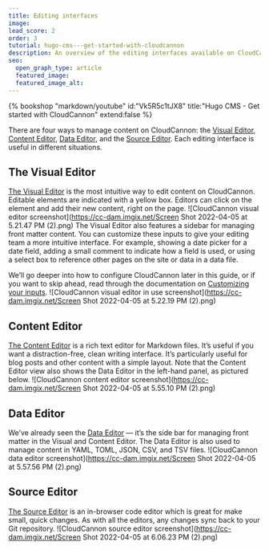 ```yaml
---
title: Editing interfaces
image: 
lead_score: 2
order: 3
tutorial: hugo-cms---get-started-with-cloudcannon
description: An overview of the editing interfaces available on CloudCannon.
seo:
  open_graph_type: article
  featured_image:
  featured_image_alt:
---
```


{% bookshop "markdown/youtube" id:"Vk5R5c1tJX8" title:"Hugo CMS - Get started with CloudCannon" extend:false %}

There are four ways to manage content on CloudCannon: the [Visual Editor](https://cloudcannon.com/documentation/articles/introducing-the-visual-editor/), [Content Editor](https://cloudcannon.com/documentation/articles/introducing-the-content-editor/), [Data Editor](https://cloudcannon.com/documentation/articles/introducing-the-data-editor/), and the [Source Editor](https://cloudcannon.com/documentation/articles/introducing-the-source-editor/). Each editing interface is useful in different situations.

## The Visual Editor

[The Visual Editor](https://cloudcannon.com/documentation/articles/introducing-the-visual-editor/?ssg=Hugo) is the most intuitive way to edit content on CloudCannon. Editable elements are indicated with a yellow box. Editors can click on the element and add their new content, right on the page.
![CloudCannon visual editor screenshot](https://cc-dam.imgix.net/Screen Shot 2022-04-05 at 5.21.47 PM (2).png)
 The Visual Editor also features a sidebar for managing front matter content. You can customize these inputs to give your editing team a more intuitive interface. For example, showing a date picker for a date field, adding a small comment to indicate how a field is used, or using a select box to reference other pages on the site or data in a data file.

We’ll go deeper into how to configure CloudCannon later in this guide, or if you want to skip ahead, read through the documentation on [Customizing your inputs](https://cloudcannon.com/documentation/articles/how-to-choose-what-input-is-used-in-the-data-editor/).
![CloudCannon visual editor in use screenshot](https://cc-dam.imgix.net/Screen Shot 2022-04-05 at 5.22.19 PM (2).png)
 
## Content Editor

[The Content Editor](https://cloudcannon.com/documentation/articles/introducing-the-content-editor/?ssg=Hugo) is a rich text editor for Markdown files. It’s useful if you want a distraction-free, clean writing interface. It’s particularly useful for blog posts and other content with a simple layout. Note that the Content Editor view also shows the Data Editor in the left-hand panel, as pictured below.
![CloudCannon content editor screenshot](https://cc-dam.imgix.net/Screen Shot 2022-04-05 at 5.55.10 PM (2).png)
 
## Data Editor

We’ve already seen the [Data Editor](https://cloudcannon.com/documentation/articles/introducing-the-data-editor/) — it’s the side bar for managing front matter in the Visual and Content Editor. The Data Editor is also used to manage content in YAML, TOML, JSON, CSV, and TSV files.
![CloudCannon data editor screenshot](https://cc-dam.imgix.net/Screen Shot 2022-04-05 at 5.57.56 PM (2).png)
 
## Source Editor

[The Source Editor](https://cloudcannon.com/documentation/articles/introducing-the-source-editor/?ssg=Hugo) is an in-browser code editor which is great for make small, quick changes. As with all the editors, any changes sync back to your Git repository.
![CloudCannon source editor screenshot](https://cc-dam.imgix.net/Screen Shot 2022-04-05 at 6.06.23 PM (2).png)
 
